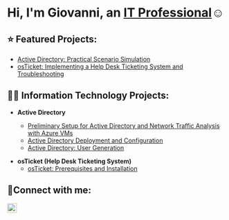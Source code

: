 <h1>Hi, I'm Giovanni, an <a href="www.linkedin.com/in/giovanni-briones-li/">IT Professional</a>☺</h1>

<h2> ⭐ Featured Projects:</h2>


- [Active Directory: Practical Scenario Simulation](https://github.com/giovannibriones/ad-scenario-simulation)
- [osTicket: Implementing a Help Desk Ticketing System and Troubleshooting](https://github.com/giovannibriones/osticket-ticket-resolution)


<h2>👨‍💻 Information Technology Projects:</h2>

- <b>Active Directory</b>

  - [Preliminary Setup for Active Directory and Network Traffic Analysis with Azure VMs](https://github.com/giovannibriones/ad-and-azuresetup)
  - [Active Directory Deployment and Configuration](https://github.com/giovannibriones/ad-deployment-configuration)
  - [Active Directory: User Generation](https://github.com/giovannibriones/ad-user-generation)

<b></b>
<b></b>

- <b>osTicket (Help Desk Ticketing System)</b>
  - [osTicket: Prerequisites and Installation](https://github.com/giovannibriones/osticket-prereqs)
 

<h2>🤳Connect with me:</h2>

[<img align="left" alt="Josh | LinkedIn" width="22px" src="https://cdn.jsdelivr.net/npm/simple-icons@v3/icons/linkedin.svg" />][linkedin]

[linkedin]: https://www.linkedin.com/in/giovanni-briones-li

